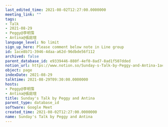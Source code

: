 ```yaml
---
last_edited_time: 2021-08-02T12:27:00.0000000
meeting_link: ""
tags:
- Talk
- 2021-08-29
- Peggy@李明霈
- Antina@張庭瑄
language_level: No limit
sign_up_here: Please comment below note in Line group
id: 1ace8b71-3946-4daa-a62d-96dbde56f112
archived: false
parent_database_id: e9339446-880f-4ef0-8ad7-8ad1f507dded
notion_url: https://www.notion.so/Sunday-s-Talk-by-Peggy-and-Antina-1ace8b7139464daaa62d96dbde56f112
object: page
indexDate: 2021-08-29
talktime: 2021-08-29T09:30:00.0000000
hosts:
- Peggy@李明霈
- Antina@張庭瑄
title: Sunday's Talk by Peggy and Antina
parent_type: database_id
software: Google Meet
created_time: 2021-08-02T12:27:00.0000000
name: Sunday's Talk by Peggy and Antina
---
```







